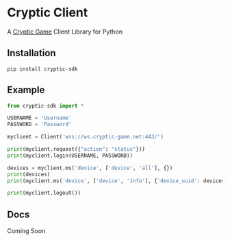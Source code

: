 # Cryptic Client
A [Cryptic Game](https://github.com/cryptic-game/cryptic) Client Library for Python
## Installation
```pip install cryptic-sdk```
## Example

```python
from cryptic-sdk import *

USERNAME = 'Username'
PASSWORD = 'Password'

myclient = Client('wss://ws.cryptic-game.net:443/')

print(myclient.request({"action": "status"}))
print(myclient.login(USERNAME, PASSWORD))

devices = myclient.ms('device', ['device', 'all'], {})
print(devices)
print(myclient.ms('device', ['device', 'info'], {'device_uuid': devices['devices'][0]['uuid']}))

print(myclient.logout())


```
## Docs
Coming Soon